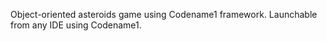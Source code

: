Object-oriented asteroids game using Codename1 framework. Launchable from any IDE using Codename1. 
